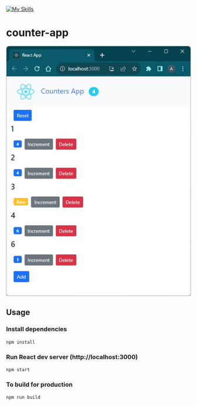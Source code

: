 [![My Skills](https://skillicons.dev/icons?i=html,js,react,css&theme=light)](https://skillicons.dev)
# counter-app

![screenshot](/src/screenshot.jpg?raw=true)

## Usage

### Install dependencies

```
npm install
```

### Run React dev server (http://localhost:3000)

```
npm start
```

### To build for production

```
npm run build
```
